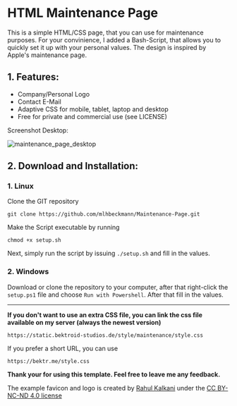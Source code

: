 
# HTML Maintenance Page

This is a simple HTML/CSS page, that you can use for maintenance purposes. For your convinience, I added a Bash-Script, that allows you to quickly set it up with your personal values. The design is inspired by Apple's maintenance page. 

## 1. Features:

 - Company/Personal Logo
 - Contact E-Mail
 - Adaptive CSS for mobile, tablet, laptop and desktop
 - Free for private and commercial use (see LICENSE)

Screenshot Desktop:

![maintenance_page_desktop](https://user-images.githubusercontent.com/80179488/116791703-75b06480-aabc-11eb-82a5-b978ed1f8f9f.jpg)



## 2. Download and Installation:

### 1. Linux
Clone the GIT repository 
```
git clone https://github.com/mlhbeckmann/Maintenance-Page.git
```
Make the Script executable by running

    chmod +x setup.sh

Next, simply run the script by issuing `./setup.sh` and fill in the values. 

### 2. Windows
Download or clone the repository to your computer, after that right-click the `setup.ps1` file and choose `Run with Powershell`. After that fill in the values.

___

**If you don't want to use an extra CSS file, you can link the css file available on my server (always the newest version)**
```
https://static.bektroid-studios.de/style/maintenance/style.css
```
If you prefer a short URL, you can use
```
https://bektr.me/style.css
```



**Thank your for using this template. Feel free to leave me any feedback.**


The example favicon and logo is created by [Rahul Kalkani](https://iconscout.com/contributors/rkalkani) under the [CC BY-NC-ND 4.0 license](https://creativecommons.org/licenses/by-nc-nd/4.0/)
